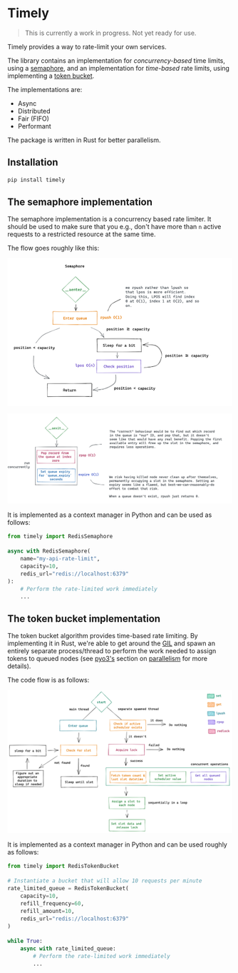# Timely

> This is currently a work in progress. Not yet ready for use.

Timely provides a way to rate-limit your own services.

The library contains an implementation for *concurrency-based* time limits,
using a [semaphore](https://en.wikipedia.org/wiki/Semaphore_(programming)),
and an implementation for *time-based* rate limits, using implementing a
[token bucket](https://en.wikipedia.org/wiki/Token_bucket). 

The implementations are:

- Async
- Distributed
- Fair (FIFO)
- Performant

The package is written in Rust for better parallelism.

## Installation

```bash
pip install timely
```

## The semaphore implementation

The semaphore implementation is a concurrency based rate limiter.
It should be used to make sure that you e.g., don't have more than `n`
active requests to a restricted resource at the same time.

The flow goes roughly like this:

<img width=800 heigh=800 src="docs/semaphore_aenter.png"></img>

<img width=800 heigh=800 src="docs/semaphore_aexit.png"></img>

It is implemented as a context manager in Python and can be used as follows:

```python
from timely import RedisSemaphore

async with RedisSemaphore(
    name="my-api-rate-limit",
    capacity=10,
    redis_url="redis://localhost:6379"
):
    # Perform the rate-limited work immediately
    ...
```

## The token bucket implementation

The token bucket algorithm provides time-based rate limiting. By implementing
it in Rust, we're able to get around the [GIL](https://realpython.com/python-gil/) and
spawn an entirely separate process/thread to perform the work needed to assign tokens
to queued nodes (see [pyo3's](https://pyo3.rs/) section on [parallelism](https://pyo3.rs/v0.16.4/parallelism.html)
for more details).

The code flow is as follows:

<img width=800 heigh=800 src="docs/token_bucket.png"></img>

It is implemented as a context manager in Python and can be used roughly as follows:

```python
from timely import RedisTokenBucket

# Instantiate a bucket that will allow 10 requests per minute
rate_limited_queue = RedisTokenBucket(
    capacity=10,
    refill_frequency=60,
    refill_amount=10,
    redis_url="redis://localhost:6379"
)

while True:
    async with rate_limited_queue:
        # Perform the rate-limited work immediately
        ...
```
